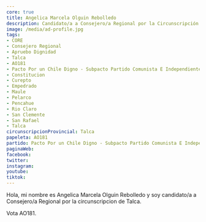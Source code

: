 ```yaml
---
core: true
title: Angelica Marcela Olguin Rebolledo
description: Candidato/a a Consejero/a Regional por la Circunscripción de Talca
image: /media/ad-profile.jpg
tags:
- CORE
- Consejero Regional
- Apruebo Dignidad
- Talca
- AO181
- Pacto Por un Chile Digno - Subpacto Partido Comunista E Independientes - Independientes
- Constitucion
- Curepto
- Empedrado
- Maule
- Pelarco
- Pencahue
- Rio Claro
- San Clemente
- San Rafael
- Talca
circunscripcionProvincial: Talca
papeleta: AO181
partido: Pacto Por un Chile Digno - Subpacto Partido Comunista E Independientes - Independientes
paginaWeb:
facebook:
twitter:
instagram:
youtube:
tiktok:
---
```

Hola, mi nombre es Angelica Marcela Olguin Rebolledo y soy candidato/a a Consejero/a Regional por la circunscripcion de Talca.

Vota AO181.